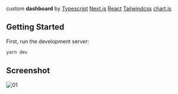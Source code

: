 custom **dashboard** by
[Typescript](https://www.typescriptlang.org/)
[Next.js](https://nextjs.org/)
[React](https://react.dev/)
[Tailwindcss](https://tailwindcss.com/)
[chart.js](https://www.chartjs.org/)

## Getting Started

First, run the development server:
```bash
yarn dev
```
## Screenshot

![01](https://github.com/swkarimi/dashboard/assets/108227777/e3ff52bc-8c99-44c1-a852-0dad8793ba81)

